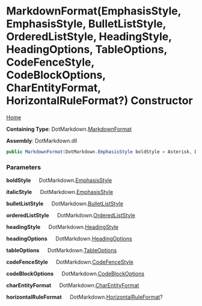 # MarkdownFormat\(EmphasisStyle, EmphasisStyle, BulletListStyle, OrderedListStyle, HeadingStyle, HeadingOptions, TableOptions, CodeFenceStyle, CodeBlockOptions, CharEntityFormat, HorizontalRuleFormat?\) Constructor

[Home](../../../README.md)

**Containing Type**: DotMarkdown\.[MarkdownFormat](../README.md)

**Assembly**: DotMarkdown\.dll

```csharp
public MarkdownFormat(DotMarkdown.EmphasisStyle boldStyle = Asterisk, DotMarkdown.EmphasisStyle italicStyle = Asterisk, DotMarkdown.BulletListStyle bulletListStyle = Asterisk, DotMarkdown.OrderedListStyle orderedListStyle = Dot, DotMarkdown.HeadingStyle headingStyle = NumberSign, DotMarkdown.HeadingOptions headingOptions = EmptyLineBeforeAndAfter, DotMarkdown.TableOptions tableOptions = FormatHeader | Padding | OuterDelimiter | EmptyLineBeforeAndAfter, DotMarkdown.CodeFenceStyle codeFenceStyle = Backtick, DotMarkdown.CodeBlockOptions codeBlockOptions = EmptyLineBeforeAndAfter, DotMarkdown.CharEntityFormat charEntityFormat = Hexadecimal, DotMarkdown.HorizontalRuleFormat? horizontalRuleFormat = null)
```

### Parameters

**boldStyle** &emsp; DotMarkdown\.[EmphasisStyle](../../EmphasisStyle/README.md)

**italicStyle** &emsp; DotMarkdown\.[EmphasisStyle](../../EmphasisStyle/README.md)

**bulletListStyle** &emsp; DotMarkdown\.[BulletListStyle](../../BulletListStyle/README.md)

**orderedListStyle** &emsp; DotMarkdown\.[OrderedListStyle](../../OrderedListStyle/README.md)

**headingStyle** &emsp; DotMarkdown\.[HeadingStyle](../../HeadingStyle/README.md)

**headingOptions** &emsp; DotMarkdown\.[HeadingOptions](../../HeadingOptions/README.md)

**tableOptions** &emsp; DotMarkdown\.[TableOptions](../../TableOptions/README.md)

**codeFenceStyle** &emsp; DotMarkdown\.[CodeFenceStyle](../../CodeFenceStyle/README.md)

**codeBlockOptions** &emsp; DotMarkdown\.[CodeBlockOptions](../../CodeBlockOptions/README.md)

**charEntityFormat** &emsp; DotMarkdown\.[CharEntityFormat](../../CharEntityFormat/README.md)

**horizontalRuleFormat** &emsp; DotMarkdown\.[HorizontalRuleFormat](../../HorizontalRuleFormat/README.md)?